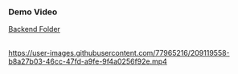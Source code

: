 <h3>Demo Video </h3>
<a href="https://github.com/chhavi48/crimecheckbakend">Backend Folder</a>
</br>
</br>

https://user-images.githubusercontent.com/77965216/209119558-b8a27b03-46cc-47fd-a9fe-9f4a0256f92e.mp4

